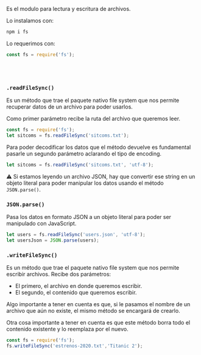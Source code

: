 Es el modulo para lectura y escritura de archivos.

Lo instalamos con:

```bash
npm i fs
```

Lo requerimos con:

```js
const fs = require('fs');
```
<br>
<br>

### ```.readFileSync()```

Es un método que trae el paquete nativo file system que nos permite recuperar datos de un archivo para poder usarlos. 

Como primer parámetro recibe la ruta del archivo que queremos leer.

```js
const fs = require('fs'); 
let sitcoms = fs.readFileSync('sitcoms.txt');
```

Para poder decodificar los datos que el método devuelve es fundamental pasarle un segundo parámetro aclarando el tipo de encoding.

```js
let sitcoms = fs.readFileSync('sitcoms.txt', 'utf-8');
```

⚠️ Si estamos leyendo un archivo JSON, hay que convertir ese string en un objeto literal para poder manipular los datos usando el método ```JSON.parse()```.

### ```JSON.parse()```

Pasa los datos en formato JSON a un objeto literal para poder ser manipulado con JavaScript.

```js
let users = fs.readFileSync('users.json', 'utf-8'); 
let usersJson = JSON.parse(users);
```

### ```.writeFileSync()```

Es un método que trae el paquete nativo file system que nos permite escribir archivos. Recibe dos parámetros:

- El primero, el archivo en donde queremos escribir.
- El segundo, el contenido que queremos escribir.

Algo importante a tener en cuenta es que, si le pasamos el nombre de un archivo que aún no existe, el mismo método se encargará de crearlo.

Otra cosa importante a tener en cuenta es que este método borra todo el contenido existente y lo reemplaza por el nuevo.

```js
const fs = require('fs'); 
fs.writeFileSync('estrenos-2020.txt','Titanic 2');
```